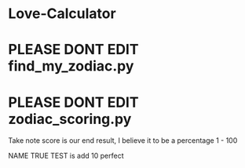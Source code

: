 # Love-Calculator
# PLEASE DONT EDIT find_my_zodiac.py
# PLEASE DONT EDIT zodiac_scoring.py

Take note score is our end result, I believe it to be a percentage 1 - 100

NAME TRUE TEST is add 10 perfect
